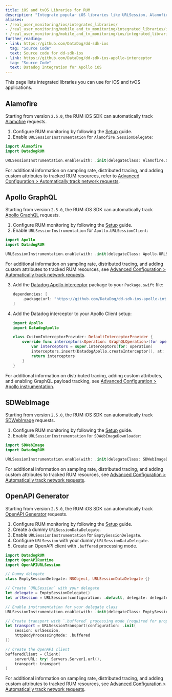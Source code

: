 ```yaml
---
title: iOS and tvOS Libraries for RUM
description: "Integrate popular iOS libraries like URLSession, Alamofire, Apollo GraphQL and image loaders with RUM for automatic monitoring and tracking."
aliases:
- /real_user_monitoring/ios/integrated_libraries/
- /real_user_monitoring/mobile_and_tv_monitoring/integrated_libraries/ios/
- /real_user_monitoring/mobile_and_tv_monitoring/ios/integrated_libraries/
further_reading:
- link: https://github.com/DataDog/dd-sdk-ios
  tag: "Source Code"
  text: Source code for dd-sdk-ios
- link: https://github.com/DataDog/dd-sdk-ios-apollo-interceptor
  tag: "Source Code"
  text: Datadog Integration for Apollo iOS
---
```


This page lists integrated libraries you can use for iOS and tvOS applications.

## Alamofire

Starting from version `2.5.0`, the RUM iOS SDK can automatically track [Alamofire][1] requests.

1. Configure RUM monitoring by following the [Setup][2] guide.
2. Enable `URLSessionInstrumentation` for `Alamofire.SessionDelegate`:

```swift
import Alamofire
import DatadogRUM

URLSessionInstrumentation.enable(with: .init(delegateClass: Alamofire.SessionDelegate.self))
```
For additional information on sampling rate, distributed tracing, and adding custom attributes to tracked RUM resources, refer to [Advanced Configuration > Automatically track network requests][4].

## Apollo GraphQL

Starting from version `2.5.0`, the RUM iOS SDK can automatically track [Apollo GraphQL][3] requests.

1. Configure RUM monitoring by following the [Setup][2] guide.
2. Enable `URLSessionInstrumentation` for `Apollo.URLSessionClient`:

```swift
import Apollo
import DatadogRUM

URLSessionInstrumentation.enable(with: .init(delegateClass: Apollo.URLSessionClient.self))
```
For additional information on sampling rate, distributed tracing, and adding custom 
attributes to tracked RUM resources, see [Advanced Configuration > Automatically track 
network requests][4].

3. Add the [Datadog Apollo interceptor][8] package to your `Package.swift` file:

   ```swift
   dependencies: [
       .package(url: "https://github.com/DataDog/dd-sdk-ios-apollo-interceptor", .upToNextMajor(from: "1.0.0"))
   ]
   ```

4. Add the Datadog interceptor to your Apollo Client setup:

   ```swift
   import Apollo
   import DatadogApollo

   class CustomInterceptorProvider: DefaultInterceptorProvider {
       override func interceptors<Operation: GraphQLOperation>(for operation: Operation) -> [ApolloInterceptor] {
           var interceptors = super.interceptors(for: operation)
           interceptors.insert(DatadogApollo.createInterceptor(), at: 0)
           return interceptors
       }
   }
   ```

For additional information on distributed tracing, adding custom attributes, and enabling GraphQL payload tracking, see [Advanced Configuration > Apollo instrumentation][7].

## SDWebImage

Starting from version `2.5.0`, the RUM iOS SDK can automatically track [SDWebImage][5] requests.

1. Configure RUM monitoring by following the [Setup][2] guide.
2. Enable `URLSessionInstrumentation` for `SDWebImageDownloader`:

```swift
import SDWebImage
import DatadogRUM

URLSessionInstrumentation.enable(with: .init(delegateClass: SDWebImageDownloader.self as! URLSessionDataDelegate.Type))
```
For additional information on sampling rate, distributed tracing, and adding custom attributes to tracked RUM resources, see [Advanced Configuration > Automatically track network requests][4].

## OpenAPI Generator

Starting from version `2.5.0`, the RUM iOS SDK can automatically track [OpenAPI Generator][6] requests.

1. Configure RUM monitoring by following the [Setup][2] guide.
2. Create a dummy `URLSessionDataDelegate`.
3. Enable `URLSessionInstrumentation` for `EmptySessionDelegate`.
4. Configure `URLSession` with your dummy `URLSessionDataDelegate`.
5. Create an OpenAPI client with `.buffered` processing mode.

```swift
import DatadogRUM
import OpenAPIRuntime
import OpenAPIURLSession

// Dummy delegate
class EmptySessionDelegate: NSObject, URLSessionDataDelegate {}

// Create `URLSession` with your delegate
let delegate = EmptySessionDelegate()
let urlSession = URLSession(configuration: .default, delegate: delegate, delegateQueue: nil)

// Enable instrumentation for your delegate class
URLSessionInstrumentation.enable(with: .init(delegateClass: EmptySessionDelegate.self))

// Create transport with `.buffered` processing mode (required for proper instrumentation)
let transport = URLSessionTransport(configuration: .init(
    session: urlSession,
    httpBodyProcessingMode: .buffered
))

// Create the OpenAPI client
bufferedClient = Client(
    serverURL: try! Servers.Server1.url(),
    transport: transport
)
```
For additional information on sampling rate, distributed tracing, and adding custom attributes to tracked RUM resources, see [Advanced Configuration > Automatically track network requests][4].

[1]: https://github.com/Alamofire/Alamofire
[2]: https://docs.datadoghq.com/real_user_monitoring/application_monitoring/ios/setup
[3]: https://github.com/apollographql/apollo-ios
[4]: /real_user_monitoring/application_monitoring/ios/advanced_configuration/#automatically-track-network-requests
[5]: https://github.com/SDWebImage/SDWebImage
[6]: https://github.com/OpenAPITools/openapi-generator
[7]: /real_user_monitoring/application_monitoring/ios/advanced_configuration/#apollo-instrumentation
[8]: https://github.com/DataDog/dd-sdk-ios-apollo-interceptor
